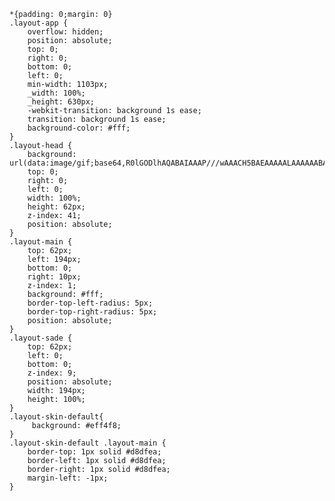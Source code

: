     *{padding: 0;margin: 0}
    .layout-app {
        overflow: hidden;
        position: absolute;
        top: 0;
        right: 0;
        bottom: 0;
        left: 0;
        min-width: 1103px;
        _width: 100%;
        _height: 630px;
        -webkit-transition: background 1s ease;
        transition: background 1s ease;
        background-color: #fff;
    }
    .layout-head {
        background: url(data:image/gif;base64,R0lGODlhAQABAIAAAP///wAAACH5BAEAAAAALAAAAAABAAEAAAICRAEAOw==);
        top: 0;
        right: 0;
        left: 0;
        width: 100%;
        height: 62px;
        z-index: 41;
        position: absolute;
    }
    .layout-main {
        top: 62px;
        left: 194px;
        bottom: 0;
        right: 10px;
        z-index: 1;
        background: #fff;
        border-top-left-radius: 5px;
        border-top-right-radius: 5px;
        position: absolute;
    }
    .layout-sade {
        top: 62px;
        left: 0;
        bottom: 0;
        z-index: 9;
        position: absolute;
        width: 194px;
        height: 100%;
    }
    .layout-skin-default{
         background: #eff4f8;
    }
    .layout-skin-default .layout-main {
        border-top: 1px solid #d8dfea;
        border-left: 1px solid #d8dfea;
        border-right: 1px solid #d8dfea;
        margin-left: -1px;
    }